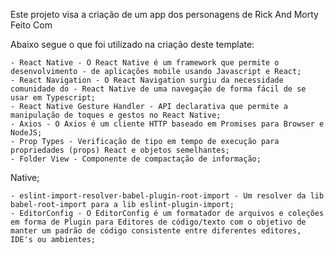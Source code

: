 <!-- npm npm GitHub last commit NPM
Sobre o Projeto -->

Este projeto visa a criação de um app dos personagens de Rick And Morty
Feito Com

Abaixo segue o que foi utilizado na criação deste template:

    - React Native - O React Native é um framework que permite o desenvolvimento - de aplicações mobile usando Javascript e React;
    - React Navigation - O React Navigation surgiu da necessidade comunidade do - React Native de uma navegação de forma fácil de se usar em Typescript;
    - React Native Gesture Handler - API declarativa que permite a manipulação de toques e gestos no React Native;
    - Axios - O Axios é um cliente HTTP baseado em Promises para Browser e NodeJS;
    - Prop Types - Verificação de tipo em tempo de execução para propriedades (props) React e objetos semelhantes;
    - Folder View - Componente de compactação de informação;

Native;

    - eslint-import-resolver-babel-plugin-root-import - Um resolver da lib babel-root-import para a lib eslint-plugin-import;
    - EditorConfig - O EditorConfig é um formatador de arquivos e coleções em forma de Plugin para Editores de código/texto com o objetivo de manter um padrão de código consistente entre diferentes editores, IDE's ou ambientes;
